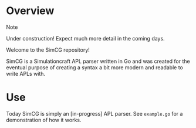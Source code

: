 # Overview

> [!NOTE]
> Under construction! Expect much more detail in the coming days.

Welcome to the SimCG repository!

SimCG is a Simulationcraft APL parser written in Go and was created for the
eventual purpose of creating a syntax a bit more modern and readable to write
APLs with.

# Use

Today SimCG is simply an [in-progress] APL parser. See `example.go` for a
demonstration of how it works.
